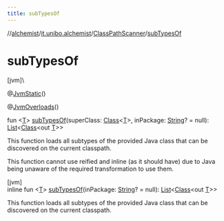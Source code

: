 ```yaml
---
title: subTypesOf
---
```

//[alchemist](../../../index.html)/[it.unibo.alchemist](../index.html)/[ClassPathScanner](index.html)/[subTypesOf](sub-types-of.html)



# subTypesOf



[jvm]\




@[JvmStatic](https://kotlinlang.org/api/latest/jvm/stdlib/kotlin.jvm/-jvm-static/index.html)()



@[JvmOverloads](https://kotlinlang.org/api/latest/jvm/stdlib/kotlin.jvm/-jvm-overloads/index.html)()



fun <[T](sub-types-of.html)> [subTypesOf](sub-types-of.html)(superClass: [Class](https://docs.oracle.com/javase/8/docs/api/java/lang/Class.html)<[T](sub-types-of.html)>, inPackage: [String](https://kotlinlang.org/api/latest/jvm/stdlib/kotlin/-string/index.html)? = null): [List](https://kotlinlang.org/api/latest/jvm/stdlib/kotlin.collections/-list/index.html)<[Class](https://docs.oracle.com/javase/8/docs/api/java/lang/Class.html)<out [T](sub-types-of.html)>>



This function loads all subtypes of the provided Java class that can be discovered on the current classpath.



This function cannot use reified and inline (as it should have) due to Java being unaware of the required transformation to use them.





[jvm]\
inline fun <[T](sub-types-of.html)> [subTypesOf](sub-types-of.html)(inPackage: [String](https://kotlinlang.org/api/latest/jvm/stdlib/kotlin/-string/index.html)? = null): [List](https://kotlinlang.org/api/latest/jvm/stdlib/kotlin.collections/-list/index.html)<[Class](https://docs.oracle.com/javase/8/docs/api/java/lang/Class.html)<out [T](sub-types-of.html)>>



This function loads all subtypes of the provided Java class that can be discovered on the current classpath.




